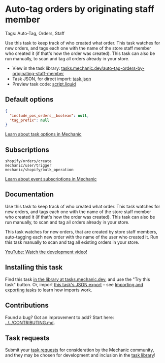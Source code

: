 # Auto-tag orders by originating staff member

Tags: Auto-Tag, Orders, Staff

Use this task to keep track of who created what order. This task watches for new orders, and tags each one with the name of the store staff member who created it (if that's how the order was created). This task can also be run manually, to scan and tag all orders already in your store.

* View in the task library: [tasks.mechanic.dev/auto-tag-orders-by-originating-staff-member](https://tasks.mechanic.dev/auto-tag-orders-by-originating-staff-member)
* Task JSON, for direct import: [task.json](../../tasks/auto-tag-orders-by-originating-staff-member.json)
* Preview task code: [script.liquid](./script.liquid)

## Default options

```json
{
  "include_pos_orders__boolean": null,
  "tag_prefix": null
}
```

[Learn about task options in Mechanic](https://learn.mechanic.dev/core/tasks/options)

## Subscriptions

```liquid
shopify/orders/create
mechanic/user/trigger
mechanic/shopify/bulk_operation
```

[Learn about event subscriptions in Mechanic](https://learn.mechanic.dev/core/tasks/subscriptions)

## Documentation

Use this task to keep track of who created what order. This task watches for new orders, and tags each one with the name of the store staff member who created it (if that's how the order was created). This task can also be run manually, to scan and tag all orders already in your store.

This task watches for new orders, that are created by store staff members, auto-tagging each new order with the name of the user who created it. Run this task manually to scan and tag all existing orders in your store.

[YouTube: Watch the development video!](https://youtu.be/6E-oEGeBumE)

## Installing this task

Find this task [in the library at tasks.mechanic.dev](https://tasks.mechanic.dev/auto-tag-orders-by-originating-staff-member), and use the "Try this task" button. Or, import [this task's JSON export](../../tasks/auto-tag-orders-by-originating-staff-member.json) – see [Importing and exporting tasks](https://learn.mechanic.dev/core/tasks/import-and-export) to learn how imports work.

## Contributions

Found a bug? Got an improvement to add? Start here: [../../CONTRIBUTING.md](../../CONTRIBUTING.md).

## Task requests

Submit your [task requests](https://mechanic.canny.io/task-requests) for consideration by the Mechanic community, and they may be chosen for development and inclusion in the [task library](https://tasks.mechanic.dev/)!
